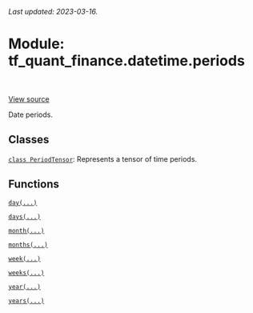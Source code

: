 <!--
This file is generated by a tool. Do not edit directly.
For open-source contributions the docs will be updated automatically.
-->

*Last updated: 2023-03-16.*

<div itemscope itemtype="http://developers.google.com/ReferenceObject">
<meta itemprop="name" content="tf_quant_finance.datetime.periods" />
<meta itemprop="path" content="Stable" />
</div>

# Module: tf_quant_finance.datetime.periods

<!-- Insert buttons and diff -->

<table class="tfo-notebook-buttons tfo-api" align="left">
</table>

<a target="_blank" href="https://github.com/paolodelia99/tf-quant-finance/blob/master/tf_quant_finance/datetime/periods/__init__.py">View source</a>



Date periods.



## Classes

[`class PeriodTensor`](../../tf_quant_finance/datetime/PeriodTensor.md): Represents a tensor of time periods.

## Functions

[`day(...)`](../../tf_quant_finance/datetime/periods/day.md)

[`days(...)`](../../tf_quant_finance/datetime/periods/days.md)

[`month(...)`](../../tf_quant_finance/datetime/periods/month.md)

[`months(...)`](../../tf_quant_finance/datetime/periods/months.md)

[`week(...)`](../../tf_quant_finance/datetime/periods/week.md)

[`weeks(...)`](../../tf_quant_finance/datetime/periods/weeks.md)

[`year(...)`](../../tf_quant_finance/datetime/periods/year.md)

[`years(...)`](../../tf_quant_finance/datetime/periods/years.md)

